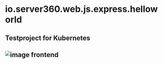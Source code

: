 # io.server360.web.js.express.helloworld
Testproject for Kubernetes
---
![image frontend](https://user-images.githubusercontent.com/5302726/47148188-5c65b500-d2d0-11e8-9dab-d2ffeba35b14.png "Image Frontend")
---

